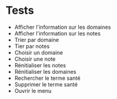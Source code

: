 # Tests

* Afficher l'information sur les domaines
* Afficher l'information sur les notes
* Trier par domaine
* Tier par notes
* Choisir un domaine
* Choisir une note
* Rénitialiser les notes
* Rénitialiser les domaines
* Rechercher le terme santé
* Supprimer le terme santé
* Ouvrir le menu
